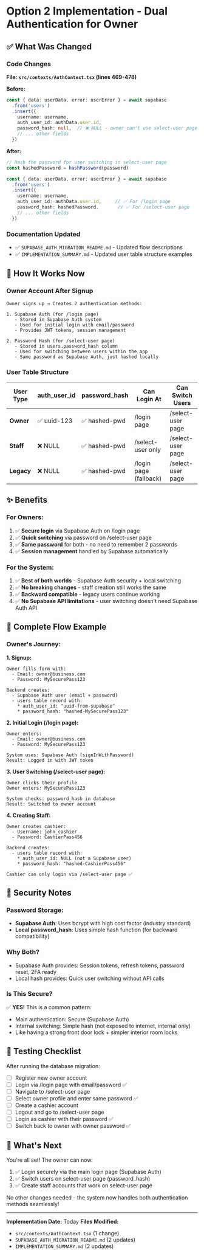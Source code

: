 # Option 2 Implementation - Dual Authentication for Owner

## ✅ What Was Changed

### Code Changes

**File: `src/contexts/AuthContext.tsx` (lines 469-478)**

**Before:**
```typescript
const { data: userData, error: userError } = await supabase
  .from('users')
  .insert({
    username: username,
    auth_user_id: authData.user.id,
    password_hash: null,  // ❌ NULL - owner can't use select-user page
    // ... other fields
  })
```

**After:**
```typescript
// Hash the password for user switching in select-user page
const hashedPassword = hashPassword(password)

const { data: userData, error: userError } = await supabase
  .from('users')
  .insert({
    username: username,
    auth_user_id: authData.user.id,     // ✅ For /login page
    password_hash: hashedPassword,       // ✅ For /select-user page
    // ... other fields
  })
```

### Documentation Updated
- ✅ `SUPABASE_AUTH_MIGRATION_README.md` - Updated flow descriptions
- ✅ `IMPLEMENTATION_SUMMARY.md` - Updated user table structure examples

## 🎯 How It Works Now

### Owner Account After Signup
```
Owner signs up → Creates 2 authentication methods:

1. Supabase Auth (for /login page)
   - Stored in Supabase Auth system
   - Used for initial login with email/password
   - Provides JWT tokens, session management

2. Password Hash (for /select-user page)
   - Stored in users.password_hash column
   - Used for switching between users within the app
   - Same password as Supabase Auth, just hashed locally
```

### User Table Structure

| User Type | auth_user_id | password_hash | Can Login At | Can Switch Users |
|-----------|--------------|---------------|--------------|------------------|
| **Owner** | ✅ uuid-123 | ✅ hashed-pwd | /login page | /select-user page |
| **Staff** | ❌ NULL | ✅ hashed-pwd | /select-user only | /select-user page |
| **Legacy** | ❌ NULL | ✅ hashed-pwd | /login page (fallback) | /select-user page |

## ✨ Benefits

### For Owners:
1. ✅ **Secure login** via Supabase Auth on /login page
2. ✅ **Quick switching** via password on /select-user page
3. ✅ **Same password** for both - no need to remember 2 passwords
4. ✅ **Session management** handled by Supabase automatically

### For the System:
1. ✅ **Best of both worlds** - Supabase Auth security + local switching
2. ✅ **No breaking changes** - staff creation still works the same
3. ✅ **Backward compatible** - legacy users continue working
4. ✅ **No Supabase API limitations** - user switching doesn't need Supabase Auth API

## 🔄 Complete Flow Example

### Owner's Journey:

**1. Signup:**
```
Owner fills form with:
  - Email: owner@business.com
  - Password: MySecurePass123
  
Backend creates:
  - Supabase Auth user (email + password)
  - users table record with:
    * auth_user_id: "uuid-from-supabase"
    * password_hash: "hashed-MySecurePass123"
```

**2. Initial Login (/login page):**
```
Owner enters:
  - Email: owner@business.com
  - Password: MySecurePass123
  
System uses: Supabase Auth (signInWithPassword)
Result: Logged in with JWT token
```

**3. User Switching (/select-user page):**
```
Owner clicks their profile
Owner enters: MySecurePass123

System checks: password_hash in database
Result: Switched to owner account
```

**4. Creating Staff:**
```
Owner creates cashier:
  - Username: john_cashier
  - Password: CashierPass456
  
Backend creates:
  - users table record with:
    * auth_user_id: NULL (not a Supabase user)
    * password_hash: "hashed-CashierPass456"

Cashier can only login via /select-user page ✅
```

## 🔐 Security Notes

### Password Storage:
- **Supabase Auth**: Uses bcrypt with high cost factor (industry standard)
- **Local password_hash**: Uses simple hash function (for backward compatibility)

### Why Both?
- Supabase Auth provides: Session tokens, refresh tokens, password reset, 2FA ready
- Local hash provides: Quick user switching without API calls

### Is This Secure?
✅ **YES!** This is a common pattern:
- Main authentication: Secure (Supabase Auth)
- Internal switching: Simple hash (not exposed to internet, internal only)
- Like having a strong front door lock + simpler interior room locks

## 📝 Testing Checklist

After running the database migration:

- [ ] Register new owner account
- [ ] Login via /login page with email/password ✅
- [ ] Navigate to /select-user page
- [ ] Select owner profile and enter same password ✅
- [ ] Create a cashier account
- [ ] Logout and go to /select-user page
- [ ] Login as cashier with their password ✅
- [ ] Switch back to owner with owner password ✅

## 🚀 What's Next

You're all set! The owner can now:
1. ✅ Login securely via the main login page (Supabase Auth)
2. ✅ Switch users on select-user page (password_hash)
3. ✅ Create staff accounts that work on select-user page

No other changes needed - the system now handles both authentication methods seamlessly!

---

**Implementation Date:** Today
**Files Modified:** 
- `src/contexts/AuthContext.tsx` (1 change)
- `SUPABASE_AUTH_MIGRATION_README.md` (2 updates)
- `IMPLEMENTATION_SUMMARY.md` (2 updates)

